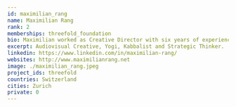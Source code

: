 ```yaml
---
id: maximilian_rang
name: Maximilian Rang
rank: 2
memberships: threefold_foundation
bio: Maximilian worked as Creative Director with six years of experience in motion and brand design for top 100 brands. Companies such as Audi and Porsche entrusted him with world premieres of their products. His passion for & p2p technology lead him to work with many startups in the decentralized space. He then joined ThreeFold only a few days after he learned about the project, because its so much aligned with this vision of how the Internet should be working for everyone.
excerpt: Audiovisual Creative, Yogi, Kabbalist and Strategic Thinker.
linkedin: https://www.linkedin.com/in/maximilian-rang/
websites: http://www.maximilianrang.net
image: ./maximilian_rang.jpeg
project_ids: threefold
countries: Switzerland
cities: Zurich
private: 0
---
```

